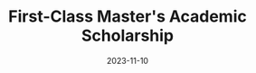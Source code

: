 ---
title: First-Class Master's Academic Scholarship
date: 2023-11-10
category: Scholarship
description: 深圳大学研究生一等学业奖学金</br>深圳大学 Shenzhen University
image: assets/images/ach/sch.png
links:
  # 官方链接: https://example.com/scholarship
---